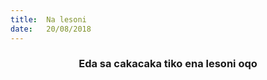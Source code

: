 ```yaml
---
title:  Na lesoni
date:   20/08/2018
---
```


### <center>Eda sa cakacaka tiko ena lesoni oqo</center>